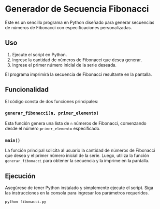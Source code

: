 # Generador de Secuencia Fibonacci

Este es un sencillo programa en Python diseñado para generar secuencias de números de Fibonacci con especificaciones personalizadas.

## Uso

1. Ejecute el script en Python.
2. Ingrese la cantidad de números de Fibonacci que desea generar.
3. Ingrese el primer número inicial de la serie deseada.

El programa imprimirá la secuencia de Fibonacci resultante en la pantalla.

## Funcionalidad

El código consta de dos funciones principales:

### `generar_fibonacci(n, primer_elemento)`

Esta función genera una lista de `n` números de Fibonacci, comenzando desde el número `primer_elemento` especificado.

### `main()`

La función principal solicita al usuario la cantidad de números de Fibonacci que desea y el primer número inicial de la serie. Luego, utiliza la función `generar_fibonacci` para obtener la secuencia y la imprime en la pantalla.

## Ejecución 

Asegúrese de tener Python instalado y simplemente ejecute el script. Siga las instrucciones en la consola para ingresar los parámetros requeridos.

```bash
python fibonacci.py
